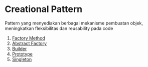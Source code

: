 # Creational Pattern

Pattern yang menyediakan berbagai mekanisme pembuatan objek, meningkatkan fleksibilitas dan reusability pada code

1. [Factory Method](https://www.github.com/)<br />
2. [Abstract Factory](https://www.github.com/)<br />
3. [Builder](https://www.github.com/)<br />
4. [Prototype](https://www.github.com/)<br />
5. [Singleton](https://www.github.com/)<br />